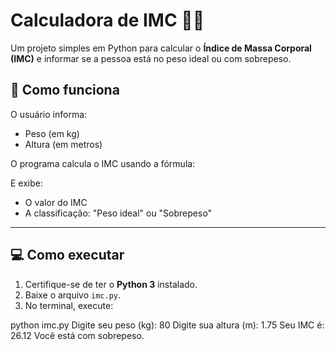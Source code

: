 # Calculadora de IMC 🏋️‍♂️

Um projeto simples em Python para calcular o **Índice de Massa Corporal (IMC)** e informar se a pessoa está no peso ideal ou com sobrepeso.

## 📌 Como funciona
O usuário informa:
- Peso (em kg)
- Altura (em metros)

O programa calcula o IMC usando a fórmula:


E exibe:
- O valor do IMC
- A classificação: "Peso ideal" ou "Sobrepeso"

---

## 💻 Como executar
1. Certifique-se de ter o **Python 3** instalado.
2. Baixe o arquivo `imc.py`.
3. No terminal, execute:


python imc.py
Digite seu peso (kg): 80
Digite sua altura (m): 1.75
Seu IMC é: 26.12
Você está com sobrepeso.








